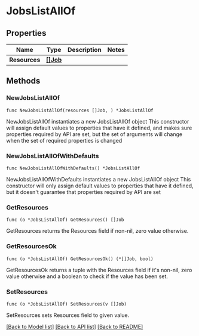 # JobsListAllOf

## Properties

Name | Type | Description | Notes
------------ | ------------- | ------------- | -------------
**Resources** | [**[]Job**](Job.md) |  | 

## Methods

### NewJobsListAllOf

`func NewJobsListAllOf(resources []Job, ) *JobsListAllOf`

NewJobsListAllOf instantiates a new JobsListAllOf object
This constructor will assign default values to properties that have it defined,
and makes sure properties required by API are set, but the set of arguments
will change when the set of required properties is changed

### NewJobsListAllOfWithDefaults

`func NewJobsListAllOfWithDefaults() *JobsListAllOf`

NewJobsListAllOfWithDefaults instantiates a new JobsListAllOf object
This constructor will only assign default values to properties that have it defined,
but it doesn't guarantee that properties required by API are set

### GetResources

`func (o *JobsListAllOf) GetResources() []Job`

GetResources returns the Resources field if non-nil, zero value otherwise.

### GetResourcesOk

`func (o *JobsListAllOf) GetResourcesOk() (*[]Job, bool)`

GetResourcesOk returns a tuple with the Resources field if it's non-nil, zero value otherwise
and a boolean to check if the value has been set.

### SetResources

`func (o *JobsListAllOf) SetResources(v []Job)`

SetResources sets Resources field to given value.



[[Back to Model list]](../README.md#documentation-for-models) [[Back to API list]](../README.md#documentation-for-api-endpoints) [[Back to README]](../README.md)


